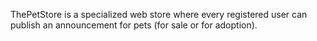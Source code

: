 ThePetStore is a specialized web store where every registered user can publish an announcement for pets (for sale or for adoption).
